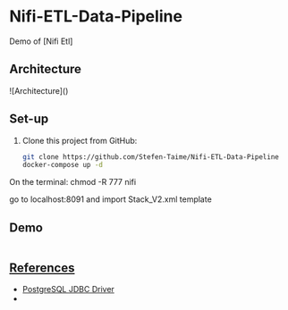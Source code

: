 # Nifi-ETL-Data-Pipeline


Demo of [Nifi Etl]

## Architecture

![Architecture](<a href="https://zupimages.net/viewer.php?id=22/13/k20c.jpeg"><img src="https://zupimages.net/up/22/13/k20c.jpeg" alt="" /></a>)

## Set-up

1. Clone this project from GitHub:

    ```bash
    git clone https://github.com/Stefen-Taime/Nifi-ETL-Data-Pipeline
    docker-compose up -d
    ```
On the terminal: chmod -R 777 nifi

go to localhost:8091 and import Stack_V2.xml template


## Demo

<a href="https://zupimages.net/viewer.php?id=22/13/u61j.png"><img src="https://zupimages.net/up/22/13/u61j.png" alt="" />

## References

- [PostgreSQL JDBC Driver](https://jdbc.postgresql.org/download.html)
- 
